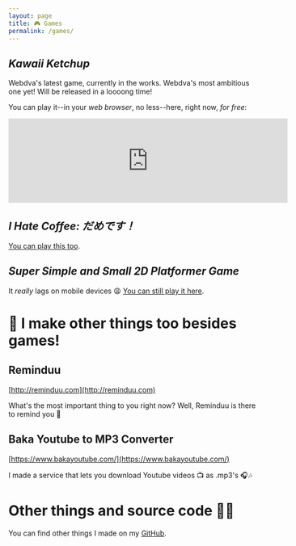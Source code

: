 ```yaml
---
layout: page
title: 🎮 Games
permalink: /games/
---
```


## *Kawaii Ketchup*

Webdva's latest game, currently in the works. Webdva's most ambitious one yet! Will be released in a loooong time!

You can play it--in your *web browser*, no less--here, right now, *for free*:

<iframe frameborder="0" src="https://itch.io/embed/193395" width="552" height="167"></iframe>

## *I Hate Coffee: だめです！*

[You can play this too](https://webdva.github.io/I-Hate-Coffee-/public_html/).

## *Super Simple and Small 2D Platformer Game*

It *really* lags on mobile devices 😩 [You can still play it here](https://webdva.github.io/Super-Simple-and-Small-2D-Platformer-Game/public_html/index.html).

# 📢 I make other things too besides games!

## Reminduu

[http://reminduu.com](http://reminduu.com)

What's the most important thing to you right now? Well, Reminduu is there to remind you 📓

## Baka Youtube to MP3 Converter

[https://www.bakayoutube.com/](https://www.bakayoutube.com/)

I made a service that lets you download Youtube videos 📺 as .mp3's 🎧🎶

# Other things and source code 👨‍💻

You can find other things I made on my [GitHub](https://github.com/webDva).